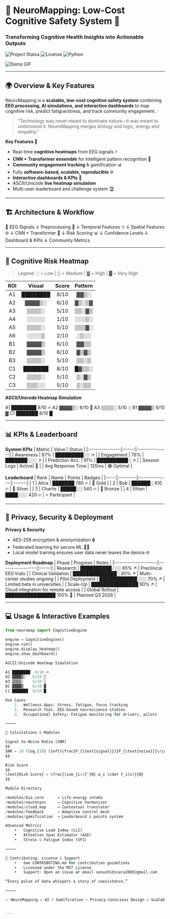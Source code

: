 # 🧠 NeuroMapping: Low-Cost Cognitive Safety System 🚀
### Transforming Cognitive Health Insights into Actionable Outputs

![Project Status](https://img.shields.io/badge/Status-BETA-yellowgreen?style=for-the-badge&logo=github&logoColor=white) ![License](https://img.shields.io/badge/License-MIT-blue.svg?style=for-the-badge) ![Python](https://img.shields.io/badge/Python-3.11-blue?style=for-the-badge)

![Demo GIF](https://via.placeholder.com/700x300.gif?text=NeuroMapping+Demo+GIF)

---

## 🌍 Overview & Key Features
NeuroMapping is a **scalable, low-cost cognitive safety system** combining **EEG processing, AI simulations, and interactive dashboards** to map cognitive risk, predict fatigue/stress, and track community engagement.

> "Technology was never meant to dominate nature—it was meant to *understand* it. NeuroMapping merges biology and logic, energy and empathy."

**Key Features 💎**
- Real-time **cognitive heatmaps** from EEG signals ⚡  
- **CNN + Transformer ensemble** for intelligent pattern recognition 🤖  
- **Community engagement tracking** & gamification 📊  
- Fully **software-based, scalable, reproducible** 🌐  
- **Interactive dashboards & KPIs** 🎯  
- ASCII/Unicode **live heatmap simulation**  
- Multi-user leaderboard and challenge system 🏆  

---

## 🏗 Architecture & Workflow

🧠 EEG Signals
↓ Preprocessing 🔄
↓ Temporal Features ⏱
↓ Spatial Features 🌐
↓ CNN + Transformer 🤖
↓ Risk Scoring 📊
↓ Confidence Levels
↓ Dashboard & KPIs
↓ Community Metrics

---

## 🎨 Cognitive Risk Heatmap
> Legend: ░ = Low | ▒ = Medium | ▓ = High | █ = Very High  

| ROI | Visual      | Score | Pattern |
|:---:|:-----------:|:-----:|:-------:|
| A1  | ████████    | 8/10  | ▓▓▒░   |
| A2  | ▓▓▓▓▒░     | 6/10  | ▓▒░▒▓  |
| A3  | ▒▒▒▒░      | 5/10  | ▒▒░▓▒  |
| A4  | ░░░░░      | 1/10  | ░░░▒░  |
| A5  | ▒▒▒▒░      | 5/10  | ▒▒▒▓░  |
| A6  | ░░░░▒      | 2/10  | ░▒░░   |
| B1  | ▓▓▓▓▒      | 6/10  | ▓▓▒▒   |
| B2  | ▓▓▓▓▒      | 6/10  | ▓▒▓▒   |
| B3  | ▒▒▒▒░      | 5/10  | ▒▒░▒   |
| C1  | ███████    | 8/10  | █▓▒▒░  |
| C2  | ▒▒▒▒░      | 5/10  | ▒░▓▒   |
| C3  | ▒▒▒░░      | 5/10  | ▒░▒▒   |

**ASCII/Unicode Heatmap Simulation**

A1 ████████  8/10 🔥
A2 ▓▓▓▓▒░   6/10 🔄
A3 ▒▒▒▒░    5/10 ░
B1 ▓▓▓▓▒    6/10 ▓
C1 ███████  8/10 █

---

## 📊 KPIs & Leaderboard
**System KPIs**
| Metric          | Value | Status          |
|:---------------:|:-----:|:---------------|
| Awareness       | 87%   | █████████░░ ↗  |
| Engagement      | 76%   | ███████░░░ ↗ |
| Prediction Acc. | 91%   | ██████████░ ↗ |
| Session Logs    | Active| 🔄             |
| Avg Response Time | 120ms | 🟢 Optimal   |

**Leaderboard**
| Rank | Name     | Points         | Badges |
|:----:|:--------:|:--------------:|:------:|
| 1    | Alice    | ███████ 780 🔥 | 🏅 Gold |
| 2    | Bob      | ██████░ 610 🔥 | 🏅 Silver |
| 3    | Charlie  | █████░░ 540 🔥 | 🏅 Bronze |
| 4    | Ethan   | ████░░░ 420 🔥 | ⭐ Participant |

---

## 🔐 Privacy, Security & Deployment
**Privacy & Security**
- AES-256 encryption & anonymization 🔒  
- Federated learning for secure ML 🧑‍💻  
- Local model training ensures user data never leaves the device 🌐  

**Deployment Roadmap**
| Phase                 | Progress             | Notes |
|:--------------------:|:-----------------:|:-----:|
| Research              | ██████████░░░ 65% ↗ | Preclinical EEG trials |
| Clinical Validation   | ██████████████░ 80% ↗ | Multi-center studies ongoing |
| Pilot Deployment      | ████████████░░░ 70% ↗ | Limited beta in universities |
| Scale-Up              | ███████████████ 90% ↗ | Cloud integration for remote access |
| Global Rollout        | ████████████████ 100% 🎯 | Planned Q3 2026 |

---

## 💻 Usage & Interactive Examples
```python
from neuromap import CognitiveEngine

engine = CognitiveEngine()
engine.run()
engine.display_heatmap()
engine.show_dashboard()

ASCII/Unicode Heatmap Simulation

A1 ████████  8/10 🔥
A2 ▓▓▓▓▒░   6/10 🔄
A3 ▒▒▒▒░    5/10 ░
B1 ▓▓▓▓▒    6/10 ▓
C1 ███████  8/10 █

Use Cases
	1.	Wellness Apps: Stress, fatigue, focus tracking
	2.	Research Tool: EEG-based neuroscience studies
	3.	Occupational Safety: Fatigue monitoring for drivers, pilots

⸻

🔢 Calculations & Modules

Signal-to-Noise Ratio (SNR)
$$
SNR = 10 \log_{10} \left(\frac{P_{\text{signal}}}{P_{\text{noise}}}\right)
$$

Risk Score
$$
\text{Risk Score} = \frac{\sum_{i=1}^{N} w_i \cdot f_i(x)}{N}
$$

Module Directory

/modules/bio_core      → Life-energy intake
/modules/neurosync     → Cognitive harmonizer
/modules/cloud_map     → Contextual translator
/modules/feedback      → Adaptive control mesh
/modules/gamification  → Leaderboard & points system

Advanced Metrics
	•	Cognitive Load Index (CLI)
	•	Attention Span Estimator (ASE)
	•	Stress & Fatigue Index (SFI)

⸻

🤝 Contributing, License & Support
	•	See CONTRIBUTING.md for contribution guidelines
	•	Licensed under the MIT License
	•	Support: Open an issue or email senushidinara2005@gmail.com

“Every pulse of data whispers a story of coexistence.”

⸻

✨ NeuroMapping = AI + Gamification + Privacy-Conscious Design = Scalable, Interactive Cognitive Safety Tool 🌍🧠


---

